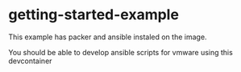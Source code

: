 # getting-started-example
This example has packer and ansible instaled on the image. 

You should be able to develop ansible scripts for vmware using this devcontainer
